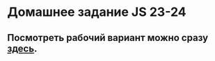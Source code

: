 # Домашнее задание JS 23-24

<h2>Посмотреть рабочий вариант можно сразу <a href="http://10.skm.pp.ua/js-23-24/build"><b>здесь</b></a>.</h2>
